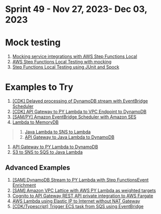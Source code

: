 <h1>Sprint 49 - Nov 27, 2023- Dec 03, 2023</h1>

# Mock testing
1. [Mocking service integrations with AWS Step Functions Local](https://aws.amazon.com/blogs/compute/mocking-service-integrations-with-aws-step-functions-local/)
1. [AWS Step Functions Local Testing with mocking](https://github.com/aws-samples/aws-stepfunctions-examples/tree/main/sam/app-local-testing-mock-config)
1. [Step Functions Local Testing using JUnit and Spock](https://github.com/aws-samples/aws-stepfunctions-examples/tree/main/sam/demo-local-testing-using-java)

# Examples to Try

1. [[CDK] Delayed processing of DynamoDB stream with EventBridge Scheduler](https://serverlessland.com/patterns/apigw-dynamodb-lambda-scheduler-sqs-cdk)
1. [[CDK] API Gateway to PY Lambda to VPC Endpoint to DynamoDB](https://serverlessland.com/patterns/apigw-http-api-lambda-dynamodb-python-cdk)
1. [[SAM/PY] Amazon EventBridge Scheduler with Amazon SES](https://serverlessland.com/patterns/apigw-dynamodb-lambda-scheduler-ses-auto-deletion-sam)
1. [Lambda to MemoryDB](https://serverlessland.com/patterns/apigw-lambda-memorydb)
> 1. [Java Lambda to SNS to Lambda](https://serverlessland.com/patterns/lambda-sns-lambda-java)
> 1. [API Gateway to Java Lambda to DynamoDB](https://serverlessland.com/patterns/apigw-lambda-dynamodb-sam-java)
1. [API Gateway to PY Lambda to DynamoDB](https://serverlessland.com/patterns/apigw-lambda-dynamodb)
1. [S3 to SNS to SQS to Java Lambda](https://serverlessland.com/patterns/s3-sns-sqs-lambda-sam-java)

## Advanced Examples

1. [[SAM] DynamoDB Stream to PY Lambda with Step FunctionsEvent Enrichment](https://serverlessland.com/patterns/eventbridge-pipes-dynamodbstream-to-lambda-with-stepfunction-enrichment)
1. [[SAM] Amazon VPC Lattice with AWS PY Lambda as weighted targets](https://serverlessland.com/patterns/vpc-lattice-lambda)
1. [Cognito to API Gateway REST API private integration to AWS Fargate](https://serverlessland.com/patterns/apigw-vpclink-fargate)
1. [AWS Lambda using Elastic IP to Internet without NAT Gateway](https://serverlessland.com/patterns/lambda-elastic-ip-no-nat-gateway-cdk)
1. [[CDK/Typescript] Trigger ECS task from SQS using EventBridge](https://serverlessland.com/patterns/eventbridge-sqs-ecs-cdk)